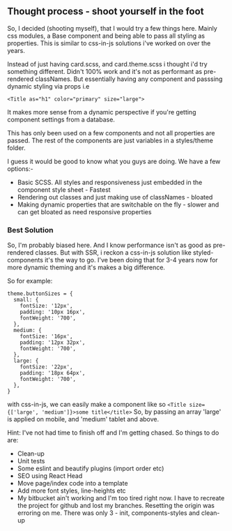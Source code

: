## Thought process - shoot yourself in the foot

So, I decided (shooting myself), that I would try a few things here. Mainly css modules, a Base component and being able to pass all styling as properties. This is similar to css-in-js solutions i've worked on over the years.

Instead of just having card.scss, and card.theme.scss i thought i'd try something different. Didn't 100% work and it's not as performant as pre-rendered classNames.
But essentially having any component and passsing dynamic styling via props i.e 

```<Title as="h1" color="primary" size="large">```

It makes more sense from a dynamic perspective if you're getting component settings from a database.

This has only been used on a few components and not all properties are passed. The rest of the components are just variables in a styles/theme folder.

I guess it would be good to know what you guys are doing. We have a few options:-

- Basic SCSS. All styles and responsiveness just embedded in the component style sheet - Fastest
- Rendering out classes and just making use of classNames - bloated
- Making dynamic properties that are switchable on the fly - slower and can get bloated as need responsive properties

### Best Solution

So, I'm probably biased here. And I know performance isn't as good as pre-rendered classes. But with SSR, i reckon a css-in-js solution like styled-components it's the way to go.
I've been doing that for 3-4 years now for more dynamic theming and it's makes a big difference.

So for example:

```
theme.buttonSizes = {
  small: {
    fontSize: '12px',
    padding: '10px 16px',
    fontWeight: '700',
  },
  medium: {
    fontSize: '16px',
    padding: '12px 32px',
    fontWeight: '700',
  },
  large: {
    fontSize: '22px',
    padding: '18px 64px',
    fontWeight: '700',
  },
}
```

with css-in-js, we can easily make a component like so ```<Title size={['large', 'medium']}>some title</title>```
So, by passing an array 'large' is applied on mobile, and 'medium' tablet and above.

Hint: I've not had time to finish off and I'm getting chased. So things to do are:
- Clean-up
- Unit tests
- Some eslint and beautify plugins (import order etc)
- SEO using React Head
- Move page/index code into a template
- Add more font styles, line-heights etc
- My bitbucket ain't working and I'm too tired right now. I have to recreate the project for github and lost my branches. Resetting the origin was erroring on me. There was only 3 - init, components-styles and clean-up